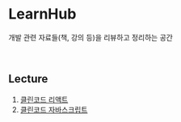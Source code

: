 # LearnHub
개발 관련 자료들(책, 강의 등)을 리뷰하고 정리하는 공간

<br/>

## Lecture
1. [클린코드 리액트](https://github.com/bbak0105/LearnHub/blob/main/CleanCode_React.md)
2. [클린코드 자바스크립트](https://github.com/bbak0105/LearnHub/blob/main/CleanCode_js.md)
